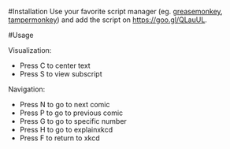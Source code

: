 #Installation
Use your favorite script manager (eg. [greasemonkey](http://www.greasespot.net/), [tampermonkey](https://tampermonkey.net/)) and add the script on https://goo.gl/QLauUL.

#Usage

Visualization:

- Press C to center text
- Press S to view subscript


Navigation:

- Press N to go to next comic
- Press P to go to previous comic
- Press G to go to specific number
- Press H to go to explainxkcd
- Press F to return to xkcd

